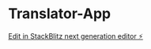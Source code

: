 # Translator-App

[Edit in StackBlitz next generation editor ⚡️](https://stackblitz.com/~/github.com/Michelle600/Translator-App)